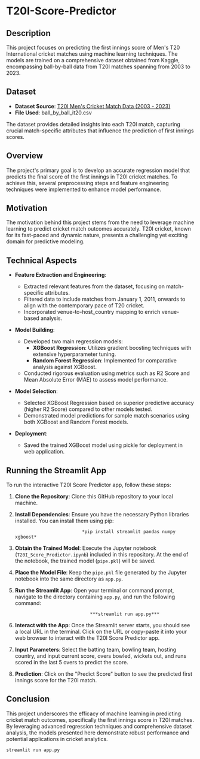 # T20I-Score-Predictor

## Description

This project focuses on predicting the first innings score of Men's T20 International cricket matches using machine learning techniques. The models are trained on a comprehensive dataset obtained from Kaggle, encompassing ball-by-ball data from T20I matches spanning from 2003 to 2023.

## Dataset

- **Dataset Source**: [T20I Men's Cricket Match Data (2003 - 2023)](https://www.kaggle.com/datasets/jamiewelsh2/ball-by-ball-it20/data)
- **File Used**: ball_by_ball_it20.csv

The dataset provides detailed insights into each T20I match, capturing crucial match-specific attributes that influence the prediction of first innings scores.

## Overview

The project's primary goal is to develop an accurate regression model that predicts the final score of the first innings in T20I cricket matches. To achieve this, several preprocessing steps and feature engineering techniques were implemented to enhance model performance.

## Motivation

The motivation behind this project stems from the need to leverage machine learning to predict cricket match outcomes accurately. T20I cricket, known for its fast-paced and dynamic nature, presents a challenging yet exciting domain for predictive modeling.

## Technical Aspects

- **Feature Extraction and Engineering**:
  - Extracted relevant features from the dataset, focusing on match-specific attributes.
  - Filtered data to include matches from January 1, 2011, onwards to align with the contemporary pace of T20 cricket.
  - Incorporated venue-to-host_country mapping to enrich venue-based analysis.

- **Model Building**:
  - Developed two main regression models:
    - **XGBoost Regression**: Utilizes gradient boosting techniques with extensive hyperparameter tuning.
    - **Random Forest Regression**: Implemented for comparative analysis against XGBoost.
  - Conducted rigorous evaluation using metrics such as R2 Score and Mean Absolute Error (MAE) to assess model performance.

- **Model Selection**:
  - Selected XGBoost Regression based on superior predictive accuracy (higher R2 Score) compared to other models tested.
  - Demonstrated model predictions for sample match scenarios using both XGBoost and Random Forest models.

- **Deployment**:
  - Saved the trained XGBoost model using pickle for deployment in web application.

## Running the Streamlit App

To run the interactive T20I Score Predictor app, follow these steps:

1. **Clone the Repository**: Clone this GitHub repository to your local machine.

2. **Install Dependencies**: Ensure you have the necessary Python libraries installed. You can install them using pip:

                                *pip install streamlit pandas numpy xgboost*

4. **Obtain the Trained Model**: Execute the Jupyter notebook (`T20I_Score_Predictor.ipynb`) included in this repository. At the end of the notebook, the trained model (`pipe.pkl`) will be saved.

5. **Place the Model File**: Keep the `pipe.pkl` file generated by the Jupyter notebook into the same directory as `app.py`.

6. **Run the Streamlit App**: Open your terminal or command prompt, navigate to the directory containing `app.py`, and run the following command:
  
                                   ***streamlit run app.py***

5. **Interact with the App**: Once the Streamlit server starts, you should see a local URL in the terminal. Click on the URL or copy-paste it into your web browser to interact with the T20I Score Predictor app.

6. **Input Parameters**: Select the batting team, bowling team, hosting country, and input current score, overs bowled, wickets out, and runs scored in the last 5 overs to predict the score.

7. **Prediction**: Click on the "Predict Score" button to see the predicted first innings score for the T20I match.

## Conclusion

This project underscores the efficacy of machine learning in predicting cricket match outcomes, specifically the first innings score in T20I matches. By leveraging advanced regression techniques and comprehensive dataset analysis, the models presented here demonstrate robust performance and potential applications in cricket analytics.


```bash
streamlit run app.py
